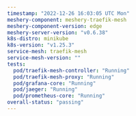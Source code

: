 ```yaml
---
timestamp: "2022-12-26 16:03:05 UTC Mon"
meshery-component: meshery-traefik-mesh
meshery-component-version: edge
meshery-server-version: "v0.6.38"
k8s-distro: minikube
k8s-version: "v1.25.3"
service-mesh: traefik-mesh
service-mesh-version: ""
tests:
  pod/traefik-mesh-controller: "Running"
  pod/traefik-mesh-proxy: "Running"
  pod/grafana-core: "Running"
  pod/jaeger: "Running"
  pod/prometheus-core: "Running"
overall-status: "passing"
---
```

